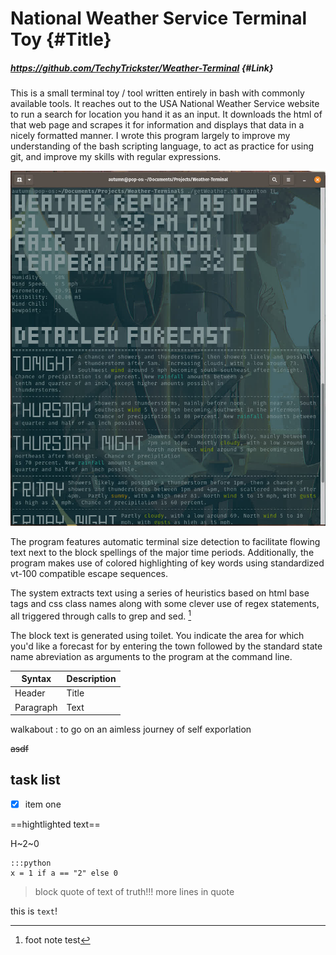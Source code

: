 # National Weather Service Terminal Toy {#Title}
##### https://github.com/TechyTrickster/Weather-Terminal {#Link}

This is a small terminal toy / tool written entirely in bash with commonly available tools.  It reaches out to the USA National Weather Service website to run a search for location you hand it as an input.  It downloads the html of that web page and scrapes it for information and displays that data in a nicely formatted manner.  I wrote this program largely to improve my understanding of the bash scripting language, to act as practice for using git, and improve my skills with regular expressions. 


![screenshot](../frontend/personal/weather-terminal/weather-terminal-screen-shot.jpg)

The program features automatic terminal size detection to facilitate flowing text next to the block spellings of the major time periods.  Additionally, the program makes use of colored highlighting of key words using standardized vt-100 compatible escape sequences.

The system extracts text using a series of heuristics based on html base tags and css class names along with some clever use of regex statements, all triggered through calls to grep and sed. [^1]


The block text is generated using toilet.  You indicate the area for which you'd like a forecast for by entering the town followed by the standard state name abreviation as arguments to the program at the command line.

| Syntax | Description |
| ----------- | ----------- |
| Header | Title |
| Paragraph | Text |

walkabout
: to go on an aimless journey of self exporlation

~~asdf~~
## task list
- [x] item one

==hightlighted text==

H~2~0

```
:::python
x = 1 if a == "2" else 0
```

[^1]: foot note test

>block quote of text of truth!!!
>more lines in quote


this is `text`!